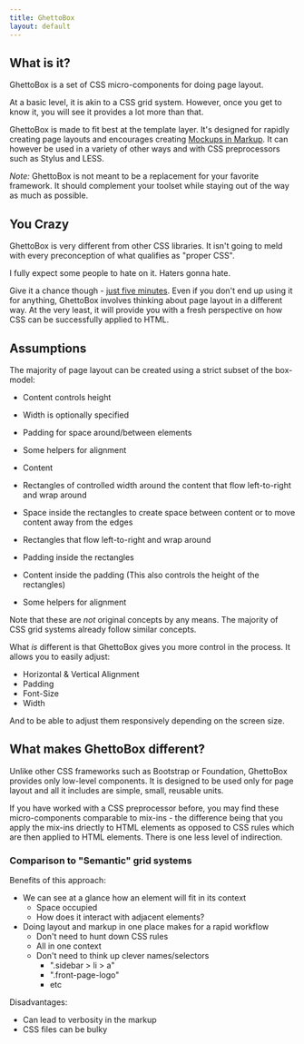 ```yaml
---
title: GhettoBox
layout: default
---
```


## What is it?

GhettoBox is a set of CSS micro-components for doing page layout.

At a basic level, it is akin to a CSS grid system. However, once you get to know it, you will see it provides a lot more than that.

GhettoBox is made to fit best at the template layer. It's designed for rapidly creating page layouts and encourages creating [Mockups in Markup](#). It can however be used in a variety of other ways and with CSS preprocessors such as Stylus and LESS.

<div class="cs-2 pad-sm rnd-xs" markdown="1">

*Note:* GhettoBox is not meant to be a replacement for your favorite framework. It should complement your toolset while staying out of the way as much as possible.

</div>

<!-- ## How Does it Work?

It's not rocket surgery. You add the classes to your markup.

e.g. Imagine you had some HTML

	<p>
		This is a paragraph.
	</p>

If you wanted the paragraph to be half the width of its container you would add the `w-1-2` class.

	<p class="w-1-2">
		This is a paragraph.
	</p>

If you then wanted it to ... -->

## You Crazy

GhettoBox is very different from other CSS libraries. It isn't going to meld with every preconception of what qualifies as "proper CSS".

I fully expect some people to hate on it. Haters gonna hate.

Give it a chance though - [just five minutes](https://signalvnoise.com/posts/3124-give-it-five-minutes). Even if you don't end up using it for anything, GhettoBox involves thinking about page layout in a different way. At the very least, it will provide you with a fresh perspective on how CSS can be successfully applied to HTML.

## Assumptions

The majority of page layout can be created using a strict subset of the box-model:

- Content controls height
- Width is optionally specified
- Padding for space around/between elements
- Some helpers for alignment

- Content
- Rectangles of controlled width around the content that flow left-to-right and wrap around
- Space inside the rectangles to create space between content or to move content away from the edges

- Rectangles that flow left-to-right and wrap around
- Padding inside the rectangles
- Content inside the padding (This also controls the height of the rectangles)
- Some helpers for alignment

Note that these are *not* original concepts by any means. The majority of CSS grid systems already follow similar concepts.

What *is* different is that GhettoBox gives you more control in the process. It allows you to easily adjust:

- Horizontal & Vertical Alignment
- Padding
- Font-Size
- Width

And to be able to adjust them responsively depending on the screen size.

## What makes GhettoBox different?

Unlike other CSS frameworks such as Bootstrap or Foundation, GhettoBox provides only low-level components. It is designed to be used only for page layout and all it includes are simple, small, reusable units.

If you have worked with a CSS preprocessor before, you may find these micro-components comparable to mix-ins - the difference being that you apply the mix-ins driectly to HTML elements as opposed to CSS rules which are then applied to HTML elements. There is one less level of indirection.

### Comparison to "Semantic" grid systems

Benefits of this approach:

- We can see at a glance how an element will fit in its context
	- Space occupied
	- How does it interact with adjacent elements?
- Doing layout and markup in one place makes for a rapid workflow
	- Don't need to hunt down CSS rules
	- All in one context
	- Don't need to think up clever names/selectors
		- ".sidebar > li > a"
		- ".front-page-logo"
		- etc

Disadvantages:

- Can lead to verbosity in the markup
- CSS files can be bulky